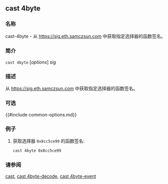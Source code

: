 ## cast 4byte

### 名称

cast-4byte - 从 <https://sig.eth.samczsun.com> 中获取指定选择器的函数签名。

### 简介

``cast 4byte`` [*options*] *sig*

### 描述

从 <https://sig.eth.samczsun.com> 中获取指定选择器的函数签名。

### 可选

{{#include common-options.md}}

### 例子

1. 获取选择器 `0x8cc5ce99` 的函数签名:
    ```sh
    cast 4byte 0x8cc5ce99
    ```

### 请参阅

[cast](./cast.md), [cast 4byte-decode](./cast-4byte-decode.md), [cast 4byte-event](./cast-4byte-event.md)
